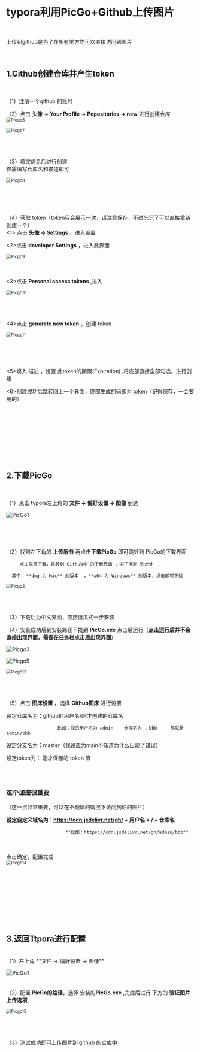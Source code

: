 # typora利用PicGo+Github上传图片

<br/>

上传到github是为了在所有地方均可以直接访问到图片

<br/>

## 1.Github创建仓库并产生token

<br/>

（1）注册一个github 的账号

（2）点击 **头像 -> Your Profile  -> Pepositories -> new**  进行创建仓库
<br/>
<img src="https://cdn.jsdelivr.net/gh/hemeilun/picture/Picgo6.png" alt="Picgo6" style="zoom:80%;" />



<img src="https://cdn.jsdelivr.net/gh/hemeilun/picture/Picgo7.png" alt="Picgo7" style="zoom:80%;" />


<br/><br/><br/>
（3）填完信息后进行创建
<br/>
   仅需填写仓库名和描述即可
<br/>

<img src="https://cdn.jsdelivr.net/gh/hemeilun/picture/Picgo8.png" alt="Picgo8" style="zoom: 80%;" />


<br/><br/><br/><br/>
（4）获取 token（token只会展示一次，请注意保存，不过忘记了可以直接重新创建一个）
<br/>
<1> 点击  **头像 -> Settings** ，进入设置

<2>点击 **developer Settings** ，进入此界面



<img src="https://cdn.jsdelivr.net/gh/hemeilun/picture/Picgo9.png" alt="Picgo9" style="zoom:80%;" />

<br/>
<br/><br/>

<3>点击 **Personal access tokens** ,进入

<img src="https://cdn.jsdelivr.net/gh/hemeilun/picture/Picgo10.png" alt="Picgo10" style="zoom:80%;" />



<br/><br/><br/>
<4>点击 **generate new token**  ，创建 token

<img src="https://cdn.jsdelivr.net/gh/hemeilun/picture/Picgo11.png" alt="Picgo11" style="zoom:80%;" />



<br/><br/><br/>

<5>填入 描述 ，设置 此token的期限(Expiration) ,将底部直接全部勾选，进行创建

<6>创建成功后跳转回上一个界面，底部生成的码即为 token（记得保存，一会要用的）



<br/><br/><br/><br/><br/><br/><br/><br/>

## 2.下载PicGo

<br/>

（1）点击  typora左上角的 **文件 ->  偏好设置   ->   图像**    到达

![PicGo1](https://cdn.jsdelivr.net/gh/hemeilun/picture/PicGo1.png)

<br/><br/><br/>

（2）找到左下角的 **上传服务**   再点击**下载PicGo** 即可跳转到  PicGo的下载界面  

         点击免费下载，跳转到 Github中 的下载界面 ，向下滑动 到此处
    
      其中  **dmg 为 Mac** 的版本  ，**x64 为 Windows** 的版本，点击即可下载



<img src="https://cdn.jsdelivr.net/gh/hemeilun/picture/Picgo2.png" alt="Picgo2" style="zoom:80%;" />






<br/><br/><br/>
（3）下载后为中文界面，直接傻瓜式一步安装

（4）安装成功后到安装路径下找到 **PicGo.exe** 点击后运行（**点击运行后并不会直接出现界面，需要在任务栏点击后出现界面**）



![Picgo3](https://cdn.jsdelivr.net/gh/hemeilun/picture/Picgo3.png)

![Picgo5](https://cdn.jsdelivr.net/gh/hemeilun/picture/Picgo5.png)



<img src="https://cdn.jsdelivr.net/gh/hemeilun/picture/Picgo13.png" alt="Picgo13" style="zoom:80%;" />


<br/><br/><br/>
（5）点击 **图床设置** ，选择 **Github图床** 进行设置



设定仓库名为：github的用户名/刚才创建的仓库名

                       比如：我的用户名为 admin    仓库名为 ：bbb     那就是  admin/bbb

设定分支名为：master（我设置为main不知道为什么出现了错误）

设定token为： 刚才保存的 token 值


<br/><br/>
### 这个加速很重要

（这一点非常重要，可以在不翻墙的情况下访问到你的图片）

**设定自定义域名为：https://cdn.jsdelivr.net/gh/  +  用户名 + / + 仓库名**

                          **比如：https://cdn.jsdelivr.net/gh/admin/bbb**


<br/><br/>
点击确定，配置完成
<br/>
<img src="https://cdn.jsdelivr.net/gh/hemeilun/picture/Picgo14.png" alt="Picgo14" style="zoom:80%;" />

<br/><br/><br/><br/><br/><br/><br/><br/>

## 3.返回Ttpora进行配置


<br/>
（1）左上角 **文件 ->  偏好设置   ->   图像**    

![PicGo1](https://cdn.jsdelivr.net/gh/hemeilun/picture/PicGo1.png)
<br/><br/><br/>
（2）配置 **PicGo的路径**，选择 安装的**PicGo.exe** ,完成后进行 下方的 **验证图片上传选项**



<img src="https://cdn.jsdelivr.net/gh/hemeilun/picture/Picgo15.png" alt="Picgo15" style="zoom:80%;" />

<br/><br/><br/>
（3）测试成功即可上传图片到 github 的仓库中